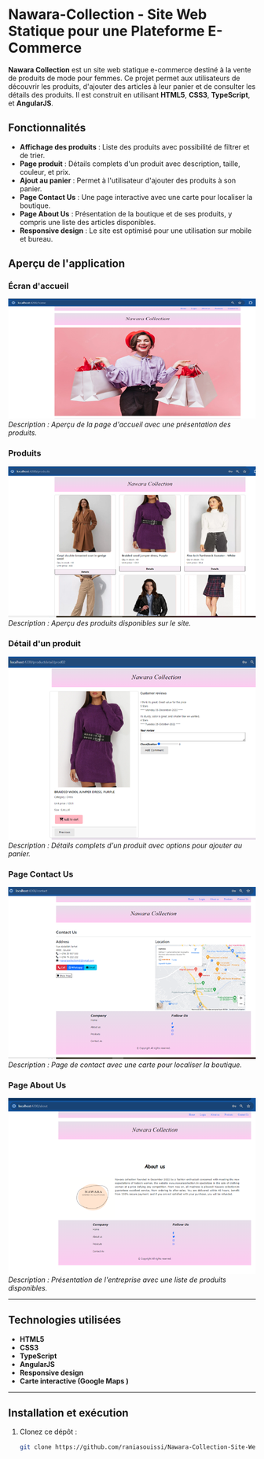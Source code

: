 # Nawara-Collection - Site Web Statique pour une Plateforme E-Commerce

**Nawara Collection** est un site web statique e-commerce destiné à la vente de produits de mode pour femmes. Ce projet permet aux utilisateurs de découvrir les produits, d'ajouter des articles à leur panier et de consulter les détails des produits. Il est construit en utilisant **HTML5**, **CSS3**, **TypeScript**, et **AngularJS**.

## Fonctionnalités

- **Affichage des produits** : Liste des produits avec possibilité de filtrer et de trier.
- **Page produit** : Détails complets d'un produit avec description, taille, couleur, et prix.
- **Ajout au panier** : Permet à l'utilisateur d'ajouter des produits à son panier.
- **Page Contact Us** : Une page interactive avec une carte pour localiser la boutique.
- **Page About Us** : Présentation de la boutique et de ses produits, y compris une liste des articles disponibles.
- **Responsive design** : Le site est optimisé pour une utilisation sur mobile et bureau.

## Aperçu de l'application

### Écran d'accueil
![Écran d'accueil](./src/assets/images/home.png)  
*Description : Aperçu de la page d'accueil avec une présentation des produits.*

### Produits
![Produits](./src/assets/images/product.png)  
*Description : Aperçu des produits disponibles sur le site.*


### Détail d'un produit
![Détails produit](./src/assets/images/detpro.png)  
*Description : Détails complets d'un produit avec options pour ajouter au panier.*

### Page Contact Us
![Contact Us](./src/assets/images/contact.png)  
*Description : Page de contact avec une carte pour localiser la boutique.*

### Page About Us
![About Us](./src/assets/images/about.png)  
*Description : Présentation de l'entreprise avec une liste de produits disponibles.*

---

## Technologies utilisées
- **HTML5**
- **CSS3**
- **TypeScript**
- **AngularJS**  
- **Responsive design**
- **Carte interactive (Google Maps )**

---

## Installation et exécution

1. Clonez ce dépôt :
   ```bash
   git clone https://github.com/raniasouissi/Nawara-Collection-Site-Web-Statique-pour-une-Plateforme-E-Commerce.git
